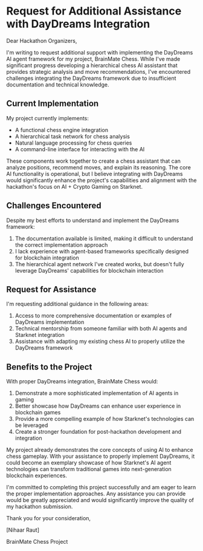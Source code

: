 # Request for Additional Assistance with DayDreams Integration

Dear Hackathon Organizers,

I'm writing to request additional support with implementing the DayDreams AI agent framework for my project, BrainMate Chess. While I've made significant progress developing a hierarchical chess AI assistant that provides strategic analysis and move recommendations, I've encountered challenges integrating the DayDreams framework due to insufficient documentation and technical knowledge.

## Current Implementation

My project currently implements:
- A functional chess engine integration
- A hierarchical task network for chess analysis
- Natural language processing for chess queries
- A command-line interface for interacting with the AI

These components work together to create a chess assistant that can analyze positions, recommend moves, and explain its reasoning. The core AI functionality is operational, but I believe integrating with DayDreams would significantly enhance the project's capabilities and alignment with the hackathon's focus on AI + Crypto Gaming on Starknet.

## Challenges Encountered

Despite my best efforts to understand and implement the DayDreams framework:
1. The documentation available is limited, making it difficult to understand the correct implementation approach
2. I lack experience with agent-based frameworks specifically designed for blockchain integration
3. The hierarchical agent network I've created works, but doesn't fully leverage DayDreams' capabilities for blockchain interaction

## Request for Assistance

I'm requesting additional guidance in the following areas:
1. Access to more comprehensive documentation or examples of DayDreams implementation
2. Technical mentorship from someone familiar with both AI agents and Starknet integration
3. Assistance with adapting my existing chess AI to properly utilize the DayDreams framework

## Benefits to the Project

With proper DayDreams integration, BrainMate Chess would:
1. Demonstrate a more sophisticated implementation of AI agents in gaming
2. Better showcase how DayDreams can enhance user experience in blockchain games
3. Provide a more compelling example of how Starknet's technologies can be leveraged
4. Create a stronger foundation for post-hackathon development and integration

My project already demonstrates the core concepts of using AI to enhance chess gameplay. With your assistance to properly implement DayDreams, it could become an exemplary showcase of how Starknet's AI agent technologies can transform traditional games into next-generation blockchain experiences.

I'm committed to completing this project successfully and am eager to learn the proper implementation approaches. Any assistance you can provide would be greatly appreciated and would significantly improve the quality of my hackathon submission.

Thank you for your consideration,

[Nihaar Raut]

BrainMate Chess Project
